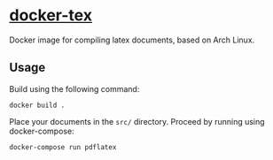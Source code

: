 # [docker-tex](https://hub.docker.com/r/vincevrp/docker-tex/)

Docker image for compiling latex documents, based on Arch Linux.

## Usage

Build using the following command:

```
docker build .
```

Place your documents in the `src/` directory. Proceed by running using docker-compose:

```
docker-compose run pdflatex
```
